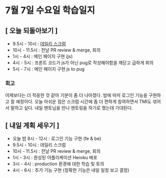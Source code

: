 # 7월 7일 수요일 학습일지

## [ 오늘 되돌아보기 ]

- 9.5시 - 10시 : [데일리 스크럼](https://github.com/woowa-techcamp-2021/baemin-16/wiki/0707-%EB%8D%B0%EC%9D%BC%EB%A6%AC-%EC%8A%A4%ED%81%AC%EB%9F%BC)
- 10시 - 11.5시 : 전날 PR review & merge, 회의
- 1시 - 4시 : 메인 페이지 구현 (js)
- 4시 - 5시 : 프론트 코드가 js가 아닌 pug로 작성해야함을 깨닫고 급하게 회의
- 5시 - 7시 : 메인 페이지 구현 js to pug

### 회고

어제보다는 더 적응한 것 같아 기분이 좀 더 나아졌다. 밤에 마저 로그인 기능을 구현하고 잘 예정이다. 
오늘 아쉬운 점은 스크럼 시간에 좀 더 편하게 참여하면서 TMI도 섞어서 말하고 싶다. 
내일 멘토님을 만나 멘토링을 하기로 했는데 기대된다.

## [ 내일 계획 세우기 ]

- 오늘 밤 8시 - 12시 : 로그인 기능 구현 (fe & be)
- 9.5시 - 10시 : 데일리 스크럼
- 10시 - 11.5시 : 전날 PR review & merge, 회의
- 1시 - 3시 : 완성된 어플리케이션 Heroku 배포
- 3시 - 4시 : production 환경에 대한 학습 및 토의
- 4시 - 6시 : 추가 기능 구현 (정확한 기능은 내일 일정 보고 결정)
